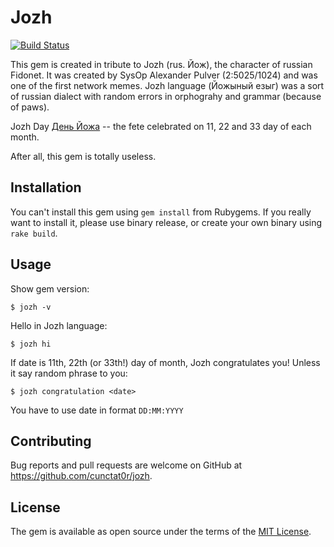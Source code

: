 # Jozh

[![Build Status](https://travis-ci.org/cunctat0r/jozh.svg?branch=master)](https://travis-ci.org/cunctat0r/jozh)

This gem is created in tribute to Jozh (rus. Йож), the character of russian Fidonet. It was created by SysOp Alexander Pulver (2:5025/1024) and was one of the first network memes. Jozh language (Йожыный езыг) was a sort of russian dialect with random errors in orphograhy and grammar (because of paws).

Jozh Day [День Йожа](http://lurkmore.to/%D0%94%D0%B5%D0%BD%D1%8C_%D0%99%D0%BE%D0%B6%D0%B0) -- the fete celebrated on 11, 22 and 33 day of each month.

After all, this gem is totally useless.

## Installation

You can't install this gem using `gem install` from Rubygems. If you really want to install it, please use binary release, or create your own binary using `rake build`.

## Usage

Show gem version:
```
$ jozh -v
```
Hello in Jozh language:
```
$ jozh hi
```
If date is 11th, 22th (or 33th!) day of month, Jozh congratulates you! Unless it say random phrase to you:
```
$ jozh congratulation <date>
```

You have to use date in format `DD:MM:YYYY`

## Contributing

Bug reports and pull requests are welcome on GitHub at https://github.com/cunctat0r/jozh.

## License

The gem is available as open source under the terms of the [MIT License](https://opensource.org/licenses/MIT).
